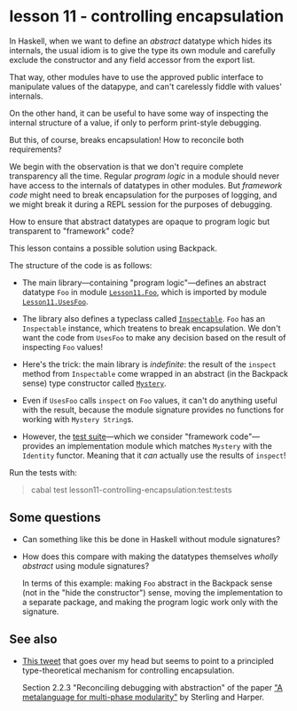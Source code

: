 # lesson 11 - controlling encapsulation

In Haskell, when we want to define an *abstract* datatype which hides its
internals, the usual idiom is to give the type its own module and carefully
exclude the constructor and any field accessor from the export list.

That way, other modules have to use the approved public interface to manipulate
values of the datapype, and can't carelessly fiddle with values' internals.

On the other hand, it can be useful to have some way of inspecting the internal
structure of a value, if only to perform print-style debugging.

But this, of course, breaks encapsulation! How to reconcile both requirements?

We begin with the observation is that we don't require complete transparency
all the time. Regular *program logic* in a module should never have access to
the internals of datatypes in other modules. But *framework code* might need to
break encapsulation for the purposes of logging, and we might break it during a
REPL session for the purposes of debugging.

How to ensure that abstract datatypes are opaque to program logic but
transparent to "framework" code?

This lesson contains a possible solution using Backpack.

The structure of the code is as follows:

- The main library—containing "program logic"—defines an abstract datatype
  `Foo` in module [`Lesson11.Foo`](./lib/Lesson11/Foo.hs), which is imported by
  module [`Lesson11.UsesFoo`](./lib/Lesson11/UsesFoo.hs).

- The library also defines a typeclass called [`Inspectable`](./lib/Lesson11/Inspectable.hs). `Foo` has an
  `Inspectable` instance, which treatens to
  break encapsulation. We don't want the code from `UsesFoo` to make any
  decision based on the result of inspecting `Foo` values!

- Here's the trick: the main library is *indefinite*: the result of the `inspect`
  method from `Inspectable` come wrapped in an abstract (in the Backpack sense)
  type constructor called [`Mystery`](./lib/Lesson11/Mystery.hsig). 

- Even if `UsesFoo` calls `inspect` on `Foo` values, it can't do anything
  useful with the result, because the module signature provides no functions
  for working with `Mystery String`s.

- However, the [test suite](./lib/test/tests.hs)—which we consider "framework
  code"—provides an implementation module which matches `Mystery` with the
  `Identity` functor.  Meaning that it *can* actually use the results of
  `inspect`!

Run the tests with:

> cabal test lesson11-controlling-encapsulation:test:tests

## Some questions

- Can something like this be done in Haskell without module signatures?

- How does this compare with making the datatypes themselves *wholly abstract*
  using module signatures? 

  In terms of this example: making `Foo` abstract in the Backpack sense (not in
  the "hide the constructor") sense,  moving the implementation to a separate
  package, and making the program logic work only with the signature.

## See also

- [This tweet](https://twitter.com/jonmsterling/status/1400459227223576580)
  that goes over my head but seems to point to a principled type-theoretical
  mechanism for controlling encapsulation.

  Section 2.2.3 "Reconciling debugging with abstraction" of the paper ["A
  metalanguage for multi-phase
  modularity"](http://www.jonmsterling.com/pdfs/phml.pdf) by Sterling and
  Harper.
